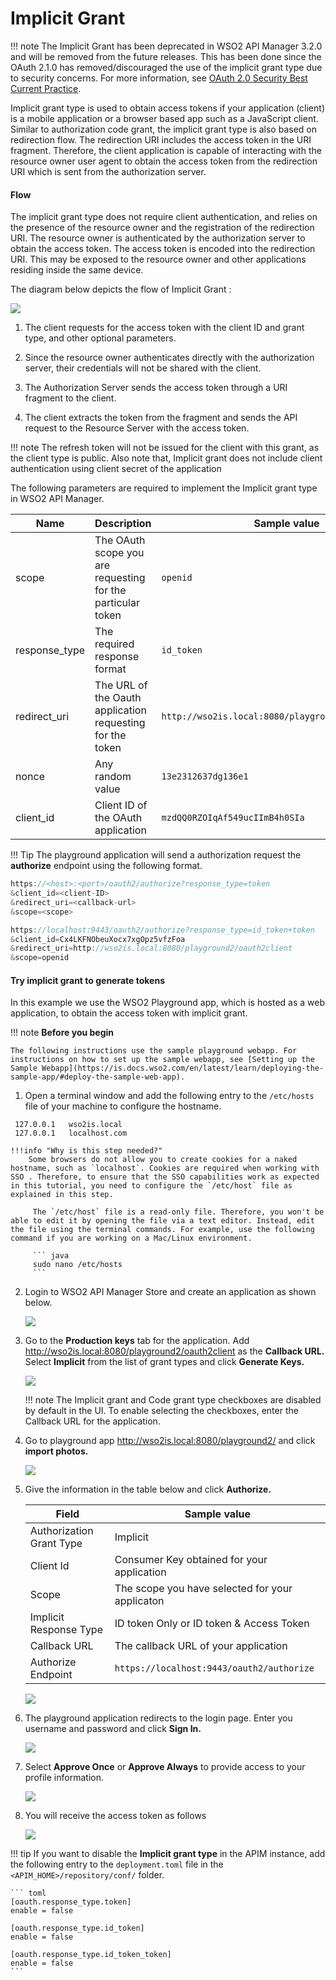 # Implicit Grant

!!! note
    The Implicit Grant has been deprecated in WSO2 API Manager 3.2.0 and will be removed from the future releases. This has been done since the OAuth 2.1.0 has removed/discouraged the use of the implicit grant type due to security concerns. For more information, see [OAuth 2.0 Security Best Current Practice](https://tools.ietf.org/html/draft-ietf-oauth-security-topics-14#section-2.1.2).

Implicit grant type is used to obtain access tokens if your application (client) is a mobile application or a browser based app such as a JavaScript client. Similar to authorization code grant, the implicit grant type is also based on redirection flow. The redirection URI includes the access token in the URI fragment. Therefore, the client application is capable of interacting with the resource owner user agent to obtain the access token from the redirection URI which is sent from the authorization server.

#### Flow

The implicit grant type does not require client authentication, and relies on the presence of the resource owner and the registration of the redirection URI. The resource owner is authenticated by the authorization server to obtain the access token. The access token is encoded into the redirection URI. This may be exposed to the resource owner and other applications residing inside the same device.

The diagram below depicts the flow of Implicit Grant :

![]({{base_path}}/assets/img/learn/oauth-implicit-grant-diagram.png)

1.  The client requests for the access token with the client ID and grant type, and other optional parameters.

2.  Since the resource owner authenticates directly with the authorization server, their credentials will not be shared with the client.

3.  The Authorization Server sends the access token through a URI fragment to the client.

4.  The client extracts the token from the fragment and sends the API request to the Resource Server with the access token.

!!! note
    The refresh token will not be issued for the client with this grant, as the client type is public. Also note that, Implicit grant does not include client authentication using client secret of the application


The following parameters are required to implement the Implicit grant type in WSO2 API Manager.

<table>
<thead>
<tr class="header">
<th>Name</th>
<th>Description</th>
<th>Sample value</th>
</tr>
</thead>
<tbody>
<tr class="odd">
<td>scope</td>
<td>The OAuth scope you are requesting for the particular token</td>
<td><code>openid</code></td>
</tr>
<tr class="even">
<td>response_type</td>
<td>The required response format</td>
<td><code>id_token</code></td>
</tr>
<tr class="odd">
<td>redirect_uri</td>
<td>The URL of the Oauth application requesting for the token</td>
<td><code>http://wso2is.local:8080/playground2/oauth2client</code></td>
</tr>
<tr class="even">
<td>nonce</td>
<td>Any random value</td>
<td><code>13e2312637dg136e1</code></td>
</tr>
<tr class="odd">
<td>client_id</td>
<td>Client ID of the OAuth application </td>
<td><code>mzdQQ0RZOIqAf549ucIImB4h0SIa</code></td>
</tr>
</tbody>
</table>

!!! Tip 
        The playground application will send a authorization request the **authorize** endpoint using the following format.
        
``` java tab="Format"
https://<host>:<port>/oauth2/authorize?response_type=token
&client_id=<client-ID>
&redirect_uri=<callback-url>
&scope=<scope>
```
 
``` java tab="Example"
https://localhost:9443/oauth2/authorize?response_type=id_token+token
&client_id=Cx4LKFNObeuXocx7xgOpz5vfzFoa
&redirect_uri=http://wso2is.local:8080/playground2/oauth2client
&scope=openid
```

#### Try implicit grant to generate tokens

In this example we use the WSO2 Playground app, which is hosted as a web application, to obtain the access token with implicit grant.

!!! note
    **Before you begin**

    The following instructions use the sample playground webapp. For instructions on how to set up the sample webapp, see [Setting up the Sample Webapp](https://is.docs.wso2.com/en/latest/learn/deploying-the-sample-app/#deploy-the-sample-web-app).

1.  Open a terminal window and add the following entry to the `/etc/hosts` file of your machine to configure the hostname.
   ```
    127.0.0.1   wso2is.local
    127.0.0.1   localhost.com
   ```
    
    !!!info "Why is this step needed?"
        Some browsers do not allow you to create cookies for a naked hostname, such as `localhost`. Cookies are required when working with SSO . Therefore, to ensure that the SSO capabilities work as expected in this tutorial, you need to configure the `/etc/host` file as explained in this step.
        
         The `/etc/host` file is a read-only file. Therefore, you won't be able to edit it by opening the file via a text editor. Instead, edit the file using the terminal commands. For example, use the following command if you are working on a Mac/Linux environment.
        
         ``` java
         sudo nano /etc/hosts
         ```
         
2.  Login to WSO2 API Manager Store and create an application as shown below.

    [![]({{base_path}}/assets/img/learn/create-application.png)]({{base_path}}/assets/img/learn/create-application.png)
    
3.  Go to the **Production keys** tab for the application. Add <http://wso2is.local:8080/playground2/oauth2client> as the **Callback URL.** Select **Implicit** from the list of grant types and click **Generate Keys.**

    [![]({{base_path}}/assets/img/learn/implicit-grant.png)]({{base_path}}/assets/img/learn/implicit-grant.png)

    !!! note
        The Implicit grant and Code grant type checkboxes are disabled by default in the UI. To enable selecting the checkboxes, enter the Callback URL for the application.
    
4.  Go to playground app <http://wso2is.local:8080/playground2/> and click **import photos.**

    [![]({{base_path}}/assets/img/learn/playground2-app.png)]({{base_path}}/assets/img/learn/playground2-app.png)

5.  Give the information in the table below and click **Authorize.**

    <table>
    <thead>
    <tr class="header">
    <th>Field</th>
    <th>Sample value</th>
    </tr>
    </thead>
    <tbody>
    <tr class="odd">
    <td>Authorization Grant Type</td>
    <td>Implicit</td>
    </tr>
    <tr class="even">
    <td>Client Id </td>
    <td>Consumer Key obtained for your application</td>
    </tr>
    <tr class="odd">
    <td>Scope</td>
    <td>The scope you have selected for your applicaton</td>
    </tr>
    <tr class="even">
    <td>Implicit Response Type</td>
    <td>ID token Only or ID token & Access Token</td>
    </tr>
    <tr class="odd">
    <td>Callback URL</td>
    <td>The callback URL of your application</td>
    </tr>
    <tr class="even">
    <td>Authorize Endpoint</td>
    <td><code>https://localhost:9443/oauth2/authorize</code></td>
    </tr>
    </tbody>
    </table>

    [![]({{base_path}}/assets/img/learn/playground2-implicit-grant.png)]({{base_path}}/assets/img/learn/playground2-implicit-grant.png)

6.  The playground application redirects to the login page. Enter you username and password and click **Sign In.**

    [![]({{base_path}}/assets/img/learn/login-page.png)]({{base_path}}/assets/img/learn/login-page.png)

7.  Select **Approve Once** or **Approve Always** to provide access to your profile information.

    [![]({{base_path}}/assets/img/learn/authorization-code-consent-page.png)]({{base_path}}/assets/img/learn/authorization-code-consent-page.png)  

8.  You will receive the access token as follows

    [![]({{base_path}}/assets/img/learn/implicit-grant-access-token-page.png)]({{base_path}}/assets/img/learn/implicit-grant-access-token-page.png)

!!! tip
    If you want to disable the **Implicit grant type** in the APIM instance, add the following entry to the `deployment.toml` file in the `<APIM_HOME>/repository/conf/` folder.

    ``` toml
    [oauth.response_type.token]
    enable = false

    [oauth.response_type.id_token]
    enable = false

    [oauth.response_type.id_token_token]
    enable = false
    ```
